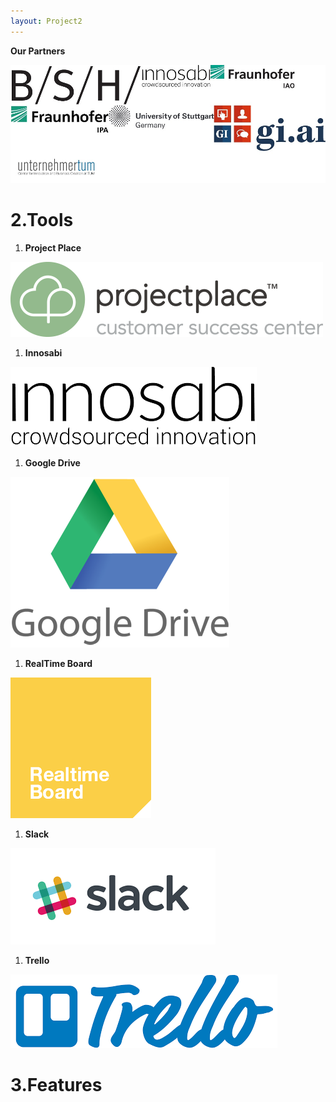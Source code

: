 ```yaml
---
layout: Project2
---
```



**Our Partners**

![](/images/partners.jpg)

# 2.Tools

1. **Project Place**

![](/images/project-place.jpg)

1. **Innosabi**

![](/images/innosabi.jpg)

1. **Google Drive**

![](/images/google-drive.jpg)

1. **RealTime Board**

![](/images/realtime-board.jpg)

1. **Slack**

![](/images/slack.jpg)

1. **Trello**

![](/images/trello.jpg)

# 3.Features
